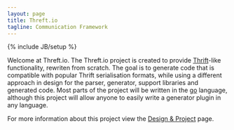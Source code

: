```yaml
---
layout: page
title: Threft.io
tagline: Communication Framework
---
```

{% include JB/setup %}

Welcome at Threft.io.
The Threft.io project is created to provide [Thrift](https://thrift.apache.org)-like functionality, rewriten from scratch. The goal is to generate code that is compatible with popular Thrift serialisation formats, while using a different approach in design for the parser, generator, support libraries and generated code. Most parts of the project will be written in the [go](https://golang.org) language, although this project will allow anyone to easily write a generator plugin in any language.

For more information about this project view the <a href="/design-and-project.html" >Design &amp; Project</a> page.